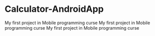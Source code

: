 # Calculator-AndroidApp
My first project in Mobile programming curse
My first project in Mobile programming curse
My first project in Mobile programming curse
